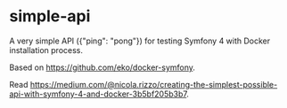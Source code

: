 # simple-api

A very simple API ({"ping": "pong"}) for testing Symfony 4 with Docker installation process.

Based on https://github.com/eko/docker-symfony.

Read https://medium.com/@nicola.rizzo/creating-the-simplest-possible-api-with-symfony-4-and-docker-3b5bf205b3b7.